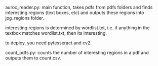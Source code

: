 



auroc_reader.py:
main function, takes pdfs from pdfs folders and finds interesting regions (text boxes, etc) 
and outputs these regions into jpg_regions folder.

interesting regions is determined by wordlist.txt, i.e. if anything in the textbox matches 
wordlist.txt, then its interesting. 

to deploy, you need pytesseract and cv2.



count_pdfs.py: 
counts the number of interesting regions in a pdf and outputs them to count.csv.

